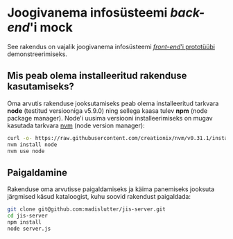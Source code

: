 # Joogivanema infosüsteemi *back-end*'i mock

See rakendus on vajalik joogivanema infosüsteemi [*front-end*'i prototüübi](https://github.com/madislutter/jis-klient) demonstreerimiseks.

## Mis peab olema installeeritud rakenduse kasutamiseks?

Oma arvutis rakenduse jooksutamiseks peab olema installeeritud tarkvara **node** (testitud versiooniga v5.9.0) ning sellega kaasa tulev **npm** (node package manager). Node'i uusima versiooni installeerimiseks on mugav kasutada tarkvara [nvm](https://github.com/creationix/nvm) (node version manager):

```bash
curl -o- https://raw.githubusercontent.com/creationix/nvm/v0.31.1/install.sh | bash
nvm install node
nvm use node
```

## Paigaldamine

Rakenduse oma arvutisse paigaldamiseks ja käima panemiseks jooksuta järgmised käsud kataloogist, kuhu soovid rakendust paigaldada:

```bash
git clone git@github.com:madislutter/jis-server.git
cd jis-server
npm install
node server.js
```